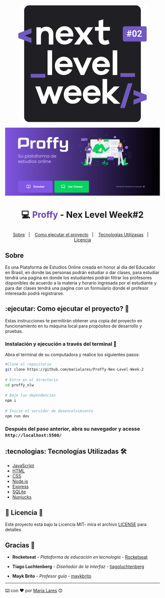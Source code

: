 <p align="center">
  <img src="public/images/NLW.svg">
</p>

<p align="center">
  <img src="public/images/layout-NLW.png">
</p>

# <p align="center">💻<span style="color: #6842c2"> Proffy </span>- Nex Level Week#2 </p>

<p align="center">
  <a href="#sobre">Sobre</a>&nbsp;&nbsp;&nbsp;|&nbsp;&nbsp;&nbsp;
  <a href="#ejecutar-como-ejecutar-el-proyecto">Como ejecutar el proyecto</a>&nbsp;&nbsp;&nbsp;|&nbsp;&nbsp;&nbsp;
  <a href="#tecnologias-tecnologías-Utilizadas">Tecnologías Utilizasas</a>&nbsp;&nbsp;&nbsp;|&nbsp;&nbsp;&nbsp;
  <a href="#rocket-licencia">Licencia</a>
</p>



## Sobre
Es una Plataforma de Estudios Online creada en honor al día 
del Educador en Brasil, en donde las personas podrán estudiar o dar clases, para estudiar tendrá una pagina en donde los estudiantes podrán filtrar los profesores disponibles de acuerdo a la materia y horario ingresada por el estudiante y para dar clases tendrá una pagina con un formulario donde el profesor interesado podrá registrarse.

## :ejecutar: Como ejecutar el proyecto? 🤔

Estas instrucciones te permitirán obtener una copia del proyecto en funcionamiento en tu máquina local para propósitos de desarrollo y pruebas.

### Instalación y ejecución a través del terminal 🔧

Abra el terminal de su computadora y realice los siguientes pasos:


```bash
#Clone el repositorio
git clone https://github.com/marialares/Proffy-Nex-Level-Week-2

# Entre en el directorio
cd proffy_nlw

# Baje las dependencias
npm i

# Inicie el servidor de desenvolvimiento
npm run dev
```

### Después del paso anterior, abra su navegador y acesse `http://localhost:5500/`


## :tecnologias: Tecnologías Utilizadas 🛠️

* [JavaScript](https://www.javascript.com/)
* [HTML](https://www.w3schools.com/html/)
* [CSS](https://www.w3.org/Style/CSS/Overview.en.html)
* [Node.js](https://nodejs.org/en/)
* [Express](https://expressjs.com/)
* [SQLite](https://www.sqlite.org/index.html)
* [Nunjucks](https://mozilla.github.io/nunjucks/)

## :rocket: Licencia 📄

Este proyecto está bajo la Licencia MIT- mira el archivo [LICENSE](LICENSE.md) para detalles

## Gracias 🎁

* **Rocketseat** - *Plataforma de educación en tecnología* - [Rocketseat](https://github.com/rocketseat)

* **Tiago Luchtenberg** - *Diseñador de la interfaz* - [tiagoluchtenberg](https://www.instagram.com/tiagoluchtenberg/)

* **Mayk Brito** - *Profesor guía* - [maykbrito](https://github.com/maykbrito)

---
⌨️ con ❤️ por [Maria Lares](https://www.linkedin.com/in/maria-lares) 😊
